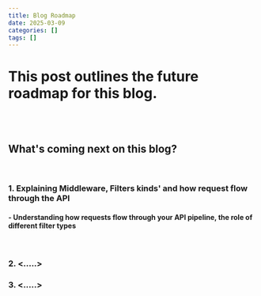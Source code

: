 ```yaml
---
title: Blog Roadmap
date: 2025-03-09
categories: []
tags: []
---
```


# This post outlines the future roadmap for this blog.
<br><br>
## What's coming next on this blog?

<br>

### 1. Explaining Middleware, Filters kinds' and how request flow through the API

#### - Understanding how requests flow through your API pipeline, the role of different filter types

<br> 

### 2. <.....>
### 3. <.....>
